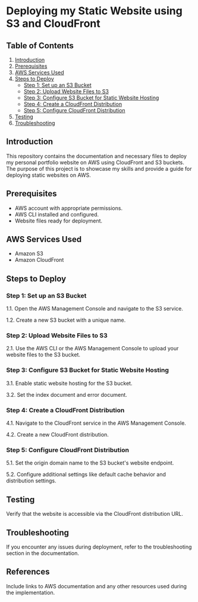 # Deploying my Static Website using S3 and CloudFront

## Table of Contents
1. [Introduction](#introduction)
2. [Prerequisites](#prerequisites)
3. [AWS Services Used](#aws-services-used)
4. [Steps to Deploy](#steps-to-deploy)
   - [Step 1: Set up an S3 Bucket](#step-1-set-up-an-s3-bucket)
   - [Step 2: Upload Website Files to S3](#step-2-upload-website-files-to-s3)
   - [Step 3: Configure S3 Bucket for Static Website Hosting](#step-3-configure-s3-bucket-for-static-website-hosting)
   - [Step 4: Create a CloudFront Distribution](#step-4-create-a-cloudfront-distribution)
   - [Step 5: Configure CloudFront Distribution](#step-5-configure-cloudfront-distribution)
5. [Testing](#testing)
6. [Troubleshooting](#troubleshooting)

## Introduction

This repository contains the documentation and necessary files to deploy my personal portfolio website on AWS using CloudFront and S3 buckets. The purpose of this project is to showcase my skills and provide a guide for deploying static websites on AWS.

## Prerequisites

- AWS account with appropriate permissions.
- AWS CLI installed and configured.
- Website files ready for deployment.

## AWS Services Used

- Amazon S3
- Amazon CloudFront

## Steps to Deploy

### Step 1: Set up an S3 Bucket

1.1. Open the AWS Management Console and navigate to the S3 service.

1.2. Create a new S3 bucket with a unique name.

### Step 2: Upload Website Files to S3

2.1. Use the AWS CLI or the AWS Management Console to upload your website files to the S3 bucket.

### Step 3: Configure S3 Bucket for Static Website Hosting

3.1. Enable static website hosting for the S3 bucket.

3.2. Set the index document and error document.

### Step 4: Create a CloudFront Distribution

4.1. Navigate to the CloudFront service in the AWS Management Console.

4.2. Create a new CloudFront distribution.

### Step 5: Configure CloudFront Distribution

5.1. Set the origin domain name to the S3 bucket's website endpoint.

5.2. Configure additional settings like default cache behavior and distribution settings.

## Testing

Verify that the website is accessible via the CloudFront distribution URL.

## Troubleshooting

If you encounter any issues during deployment, refer to the troubleshooting section in the documentation.

## References

Include links to AWS documentation and any other resources used during the implementation.

